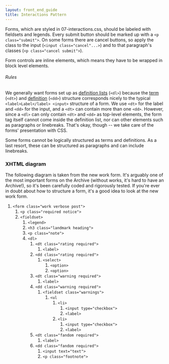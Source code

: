 ```yaml
---
layout: front_end_guide
title: Interactions Pattern
---
```


Forms, which are styled in 07-interactions.css, should be labeled with fieldsets and legends. Every submit button should be marked up with a `<p class="submit">`. On some forms there are cancel buttons, so apply the class to the input (`<input class="cancel"...>`) and to that paragraph's classes (`<p class="cancel submit">`).

Form controls are inline elements, which means they have to be wrapped in block level elements.

###### Rules

We generally want forms set up as [definition lists](http://www.w3schools.com/tags/tag_dl.asp) (`<dl>`) because the [term](http://www.w3schools.com/tags/tag_dt.asp) (`<dt>`) and [definition](http://www.w3schools.com/tags/tag_dd.asp) (`<dd>`) structure corresponds nicely to the typical `<label>Label</label> <input>` structure of a form. We use `<dt>` for the label and `<dd>` for the input, and a `<dt>` can contain more than one `<dd>`. However, since a `<dl>` can only contain `<dt>` and `<dd>` as top-level elements, the form tag itself cannot come inside the definition list, nor can other elements such as paragraphs or linebreaks. That's okay, though -- we take care of the forms' presentation with CSS.   

Some forms cannot be logically structured as terms and definitions. As a last resort, these can be structured as paragraphs and can include linebreaks.

### XHTML diagram

The following diagram is taken from the new work form. It's arguably one of the most important forms on the Archive (without works, it's hard to have an Archive!), so it's been carefully coded and rigorously tested. If you're ever in doubt about how to structure a form, it's a good idea to look at the new work form.

<ol class="diagram">
<li><code>&lt;form class="work verbose post"&gt;</code>
<ol>
<li><code>&lt;p class="required notice"&gt;</code></li>
<li><code>&lt;fieldset&gt;</code>
<ol>
<li><code>&lt;legend&gt;</code></li>
<li><code>&lt;h3 class="landmark heading"&gt;</code></li>
<li><code>&lt;p class="note"&gt;</code></li>
<li><code>&lt;dl&gt;</code>
<ol>
<li><code>&lt;dt class="rating required"&gt;</code>
<ol>
<li><code>&lt;label&gt;</code></li>
</ol></li>
<li><code>&lt;dd class="rating required"&gt;</code><ol>
<li><code>&lt;select&gt;</code>
<ol>
<li><code>&lt;option&gt;</code></li>
<li><code>&lt;option&gt;</code></li>
</ol></li>
</ol></li>
<li><code>&lt;dt class="warning required"&gt;</code>
<ol>
<li><code>&lt;label&gt;</code></li>
</ol></li>
<li><code>&lt;dd class="warning required"&gt;</code>
<ol>
<li><code>&lt;fieldset class="warnings"&gt;</code>
<ol>
<li><code>&lt;ul</code>
<ol>
<li><code>&lt;li&gt;</code>
<ol>
<li><code>&lt;input type="checkbox"&gt;</code></li>
<li><code>&lt;label&gt;</code></li>
</ol></li>
<li><code>&lt;li&gt;</code>
<ol>
<li><code>&lt;input type="checkbox"&gt;</code></li>
<li><code>&lt;label&gt;</code></li>
</ol></li>
</ol></li>
</ol></li>
</ol></li>
<li><code>&lt;dt class="fandom required"&gt;</code>
<ol>
<li><code>&lt;label&gt;</code></li>
</ol></li>
<li><code>&lt;dd class="fandom required"&gt;</code>
<ol>
<li><code>&lt;input text="text"&gt;</code></li>
<li><code>&lt;p class="footnote"&gt;</code></li>
</ol></li>
</ol></li>
</ol></li>
</ol></li>
</ol>
